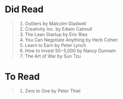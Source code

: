 # Did Read
>1. Outliers by Malcolm Gladwell
>2. Creativity Inc. by Edwin Catmull
>3. The Lean Startup by Eric Ries
>4. You Can Negotiate Anything by Herb Cohen
>5. Learn to Earn by Peter Lynch
>6. How to Invest $50-$5,000 by Nancy Dunnam
>7. The Art of War by Sun Tzu

# To Read
>1. Zero to One by Peter Thiel
